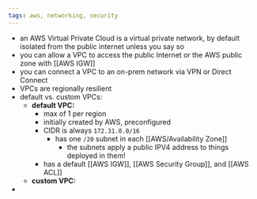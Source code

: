 ```yaml
---
tags: aws, networking, security
---
```


- an AWS Virtual Private Cloud is a virtual private network, by default isolated from the public internet unless you say so
- you can allow a VPC to access the public Internet or the AWS public zone with [[AWS IGW]]
- you can connect a VPC to an on-prem network via VPN or Direct Connect
- VPCs are regionally resilient
- default vs. custom VPCs:
	- **default VPC:**
		- max of 1 per region
		- initially created by AWS, preconfigured
		- CIDR is always `172.31.0.0/16`
			- has one `/20` subnet in each [[AWS/Availability Zone]]
				- the subnets apply a public IPV4 address to things deployed in them!
		- has a default [[AWS IGW]], [[AWS Security Group]], and [[AWS ACL]]
	- **custom VPC:**
-
